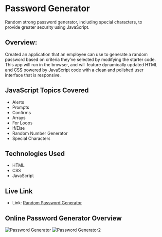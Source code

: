 # Password Generator
Random strong password generator, including special characters, to provide greater security using JavaScript.

## Overview: 

Created an application that an employee can use to generate a random password based on criteria they’ve selected by modifying the starter code. This app will run in the browser, and will feature dynamically updated HTML and CSS powered by JavaScript code with a clean and polished user interface that is responsive.

## JavaScript Topics Covered
* Alerts
* Prompts
* Confirms
* Arrays
* For Loops
* If/Else
* Random Number Generator
* Special Characters

## Technologies Used
* HTML
* CSS
* JavaScript


## Live Link 
* Link: [Random Password Generator](https://inalo1.github.io/Professional-Portfolio/)

## Online Password Generator Overview
![Password Generator ](https://user-images.githubusercontent.com/73044038/99030457-b4685780-253a-11eb-8b05-8f6657c319f2.png)
![Password Generator2](https://user-images.githubusercontent.com/73044038/99030530-e1b50580-253a-11eb-8c91-10529e125a3c.png)



